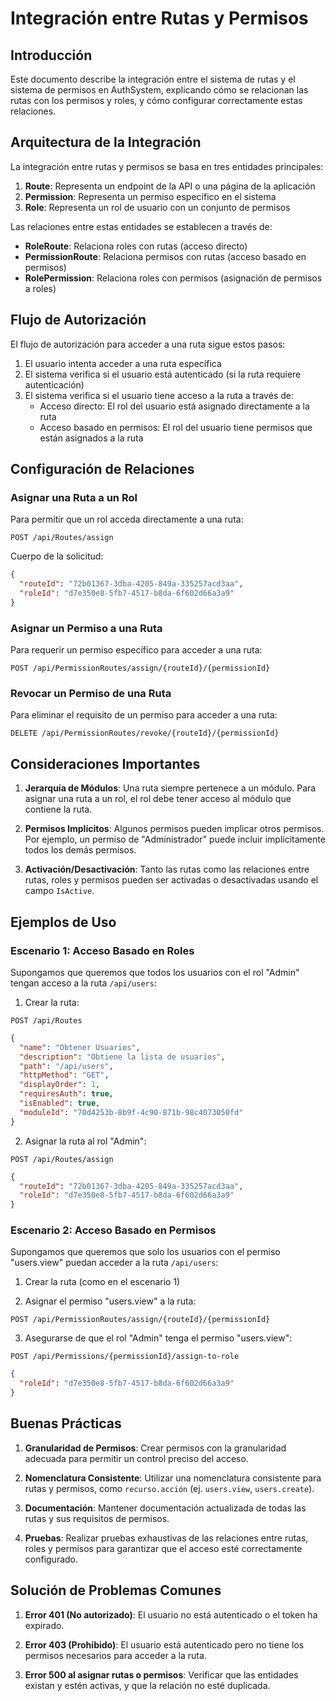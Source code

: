 # Integración entre Rutas y Permisos

## Introducción

Este documento describe la integración entre el sistema de rutas y el sistema de permisos en AuthSystem, explicando cómo se relacionan las rutas con los permisos y roles, y cómo configurar correctamente estas relaciones.

## Arquitectura de la Integración

La integración entre rutas y permisos se basa en tres entidades principales:

1. **Route**: Representa un endpoint de la API o una página de la aplicación
2. **Permission**: Representa un permiso específico en el sistema
3. **Role**: Representa un rol de usuario con un conjunto de permisos

Las relaciones entre estas entidades se establecen a través de:

- **RoleRoute**: Relaciona roles con rutas (acceso directo)
- **PermissionRoute**: Relaciona permisos con rutas (acceso basado en permisos)
- **RolePermission**: Relaciona roles con permisos (asignación de permisos a roles)

## Flujo de Autorización

El flujo de autorización para acceder a una ruta sigue estos pasos:

1. El usuario intenta acceder a una ruta específica
2. El sistema verifica si el usuario está autenticado (si la ruta requiere autenticación)
3. El sistema verifica si el usuario tiene acceso a la ruta a través de:
   - Acceso directo: El rol del usuario está asignado directamente a la ruta
   - Acceso basado en permisos: El rol del usuario tiene permisos que están asignados a la ruta

## Configuración de Relaciones

### Asignar una Ruta a un Rol

Para permitir que un rol acceda directamente a una ruta:

```http
POST /api/Routes/assign
```

Cuerpo de la solicitud:
```json
{
  "routeId": "72b01367-3dba-4205-849a-335257acd3aa",
  "roleId": "d7e350e8-5fb7-4517-b8da-6f602d66a3a9"
}
```

### Asignar un Permiso a una Ruta

Para requerir un permiso específico para acceder a una ruta:

```http
POST /api/PermissionRoutes/assign/{routeId}/{permissionId}
```

### Revocar un Permiso de una Ruta

Para eliminar el requisito de un permiso para acceder a una ruta:

```http
DELETE /api/PermissionRoutes/revoke/{routeId}/{permissionId}
```

## Consideraciones Importantes

1. **Jerarquía de Módulos**: Una ruta siempre pertenece a un módulo. Para asignar una ruta a un rol, el rol debe tener acceso al módulo que contiene la ruta.

2. **Permisos Implícitos**: Algunos permisos pueden implicar otros permisos. Por ejemplo, un permiso de "Administrador" puede incluir implícitamente todos los demás permisos.

3. **Activación/Desactivación**: Tanto las rutas como las relaciones entre rutas, roles y permisos pueden ser activadas o desactivadas usando el campo `IsActive`.

## Ejemplos de Uso

### Escenario 1: Acceso Basado en Roles

Supongamos que queremos que todos los usuarios con el rol "Admin" tengan acceso a la ruta `/api/users`:

1. Crear la ruta:
```http
POST /api/Routes
```
```json
{
  "name": "Obtener Usuarios",
  "description": "Obtiene la lista de usuarios",
  "path": "/api/users",
  "httpMethod": "GET",
  "displayOrder": 1,
  "requiresAuth": true,
  "isEnabled": true,
  "moduleId": "70d4253b-8b9f-4c90-871b-98c4073050fd"
}
```

2. Asignar la ruta al rol "Admin":
```http
POST /api/Routes/assign
```
```json
{
  "routeId": "72b01367-3dba-4205-849a-335257acd3aa",
  "roleId": "d7e350e8-5fb7-4517-b8da-6f602d66a3a9"
}
```

### Escenario 2: Acceso Basado en Permisos

Supongamos que queremos que solo los usuarios con el permiso "users.view" puedan acceder a la ruta `/api/users`:

1. Crear la ruta (como en el escenario 1)

2. Asignar el permiso "users.view" a la ruta:
```http
POST /api/PermissionRoutes/assign/{routeId}/{permissionId}
```

3. Asegurarse de que el rol "Admin" tenga el permiso "users.view":
```http
POST /api/Permissions/{permissionId}/assign-to-role
```
```json
{
  "roleId": "d7e350e8-5fb7-4517-b8da-6f602d66a3a9"
}
```

## Buenas Prácticas

1. **Granularidad de Permisos**: Crear permisos con la granularidad adecuada para permitir un control preciso del acceso.

2. **Nomenclatura Consistente**: Utilizar una nomenclatura consistente para rutas y permisos, como `recurso.acción` (ej. `users.view`, `users.create`).

3. **Documentación**: Mantener documentación actualizada de todas las rutas y sus requisitos de permisos.

4. **Pruebas**: Realizar pruebas exhaustivas de las relaciones entre rutas, roles y permisos para garantizar que el acceso esté correctamente configurado.

## Solución de Problemas Comunes

1. **Error 401 (No autorizado)**: El usuario no está autenticado o el token ha expirado.

2. **Error 403 (Prohibido)**: El usuario está autenticado pero no tiene los permisos necesarios para acceder a la ruta.

3. **Error 500 al asignar rutas o permisos**: Verificar que las entidades existan y estén activas, y que la relación no esté duplicada.
